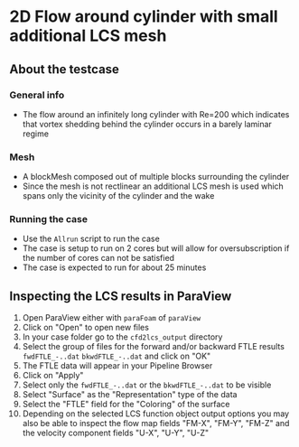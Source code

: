 #  2D Flow around cylinder with small additional LCS mesh

## About the testcase

### General info
 - The flow around an infinitely long cylinder with Re=200 which indicates that vortex shedding behind the cylinder
occurs in a barely laminar regime

### Mesh
 - A blockMesh composed out of multiple blocks surrounding the cylinder
 - Since the mesh is not rectlinear an additional LCS mesh is used which spans only the vicinity of the cylinder and the wake

### Running the case
 - Use the `Allrun` script to run the case
 - The case is setup to run on 2 cores but will allow for oversubscription if the number of cores can not be satisfied
 - The case is expected to run for about 25 minutes

## Inspecting the LCS results in ParaView
1. Open ParaView either with `paraFoam` of `paraView`
2. Click on "Open" to open new files
3. In your case folder go to the `cfd2lcs_output` directory
4. Select the group of files for the forward and/or backward FTLE results `fwdFTLE_-..dat` `bkwdFTLE_-..dat` and click on "OK"
5. The FTLE data will appear in your Pipeline Browser
6. Click on "Apply"
7. Select only the `fwdFTLE_-..dat` or the `bkwdFTLE_-..dat` to be visible
8. Select "Surface" as the "Representation" type of the data
9. Select the "FTLE" field for the "Coloring" of the surface
10. Depending on the selected LCS function object output options you may also be able to inspect the flow map fields "FM-X", "FM-Y", "FM-Z" and the velocity component fields "U-X", "U-Y", "U-Z"